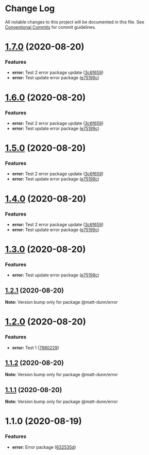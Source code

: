 # Change Log

All notable changes to this project will be documented in this file.
See [Conventional Commits](https://conventionalcommits.org) for commit guidelines.

# [1.7.0](https://github.com/matt-dunn/packages/compare/@matt-dunn/error@1.6.0...@matt-dunn/error@1.7.0) (2020-08-20)


### Features

* **error:** Test 2 error package update ([3c6f659](https://github.com/matt-dunn/packages/commit/3c6f6594bb3a5c1690e3ac40c7eadb8b70261e9f))
* **error:** Test update error package ([e75199c](https://github.com/matt-dunn/packages/commit/e75199ce48ba35408660e9c1fa3eac2574d96034))





# [1.6.0](https://github.com/matt-dunn/packages/compare/@matt-dunn/error@1.5.0...@matt-dunn/error@1.6.0) (2020-08-20)


### Features

* **error:** Test 2 error package update ([3c6f659](https://github.com/matt-dunn/packages/commit/3c6f6594bb3a5c1690e3ac40c7eadb8b70261e9f))
* **error:** Test update error package ([e75199c](https://github.com/matt-dunn/packages/commit/e75199ce48ba35408660e9c1fa3eac2574d96034))





# [1.5.0](https://github.com/matt-dunn/packages/compare/@matt-dunn/error@1.4.0...@matt-dunn/error@1.5.0) (2020-08-20)


### Features

* **error:** Test 2 error package update ([3c6f659](https://github.com/matt-dunn/packages/commit/3c6f6594bb3a5c1690e3ac40c7eadb8b70261e9f))
* **error:** Test update error package ([e75199c](https://github.com/matt-dunn/packages/commit/e75199ce48ba35408660e9c1fa3eac2574d96034))





# [1.4.0](https://github.com/matt-dunn/packages/compare/@matt-dunn/error@1.3.0...@matt-dunn/error@1.4.0) (2020-08-20)


### Features

* **error:** Test 2 error package update ([3c6f659](https://github.com/matt-dunn/packages/commit/3c6f6594bb3a5c1690e3ac40c7eadb8b70261e9f))
* **error:** Test update error package ([e75199c](https://github.com/matt-dunn/packages/commit/e75199ce48ba35408660e9c1fa3eac2574d96034))





# [1.3.0](https://github.com/matt-dunn/packages/compare/@matt-dunn/error@1.2.1...@matt-dunn/error@1.3.0) (2020-08-20)


### Features

* **error:** Test update error package ([e75199c](https://github.com/matt-dunn/packages/commit/e75199ce48ba35408660e9c1fa3eac2574d96034))





## [1.2.1](https://github.com/matt-dunn/packages/compare/@matt-dunn/error@1.2.0...@matt-dunn/error@1.2.1) (2020-08-20)

**Note:** Version bump only for package @matt-dunn/error





# [1.2.0](https://github.com/matt-dunn/packages/compare/@matt-dunn/error@1.1.2...@matt-dunn/error@1.2.0) (2020-08-20)


### Features

* **error:** Test 1 ([7980229](https://github.com/matt-dunn/packages/commit/7980229907d2ea1be5a38930d12821e6608aba77))





## [1.1.2](https://github.com/matt-dunn/packages/compare/@matt-dunn/error@1.1.1...@matt-dunn/error@1.1.2) (2020-08-20)

**Note:** Version bump only for package @matt-dunn/error





## [1.1.1](https://github.com/matt-dunn/packages/compare/@matt-dunn/error@1.1.0...@matt-dunn/error@1.1.1) (2020-08-20)

**Note:** Version bump only for package @matt-dunn/error





# 1.1.0 (2020-08-19)


### Features

* **error:** Error package ([632535d](https://github.com/matt-dunn/packages/commit/632535d5ca2b368a638aed627b6db45c20da3f18))
